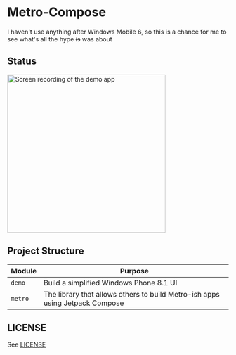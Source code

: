 # Metro-Compose

I haven't use anything after Windows Mobile 6, so this is a chance for me to see what's all the hype ~~is~~ was about

## Status

<img src="/metro-demo.gif" width="360" alt="Screen recording of the demo app"/>

## Project Structure

| Module | Purpose |
|-|-|
| `demo` | Build a simplified Windows Phone 8.1 UI |
| `metro` | The library that allows others to build Metro-ish apps using Jetpack Compose |

## LICENSE

See [LICENSE](LICENSE)
